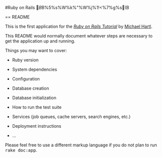 #Ruby on Rails $B%A%e!<%H%j%"%k(B:$B%5%s%W%k%"%W%j%1!<%7%g%s(B

== README

This is the first application for the
[*Ruby on Rails Tutorial*](http://railstutorial.jp)
by [Michael Hartl](http://micaelhartl.com/).

This README would normally document whatever steps are necessary to get the
application up and running.

Things you may want to cover:

* Ruby version

* System dependencies

* Configuration

* Database creation

* Database initialization

* How to run the test suite

* Services (job queues, cache servers, search engines, etc.)

* Deployment instructions

* ...


Please feel free to use a different markup language if you do not plan to run
<tt>rake doc:app</tt>.
